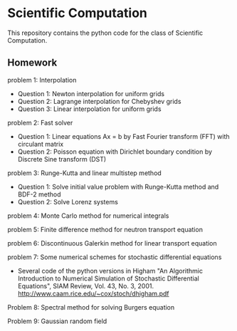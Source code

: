 # Scientific Computation


This repository contains the python code for the class of Scientific Computation.


## Homework

problem 1: Interpolation

- Question 1: Newton interpolation for uniform grids
- Question 2: Lagrange interpolation for Chebyshev grids
- Question 3: Linear interpolation for uniform grids


problem 2: Fast solver

- Question 1: Linear equations Ax = b by Fast Fourier transform (FFT) with circulant matrix
- Question 2: Poisson equation with Dirichlet boundary condition by Discrete Sine transform (DST)

problem 3: Runge-Kutta and linear multistep method

- Question 1: Solve initial value problem with Runge-Kutta method and BDF-2 method
- Question 2: Solve Lorenz systems

problem 4: Monte Carlo method for numerical integrals

problem 5: Finite difference method for neutron transport equation

problem 6: Discontinuous Galerkin method for linear transport equation

problem 7: Some numerical schemes for stochastic differential equations
- Several code of the python versions in
  Higham "An Algorithmic Introduction to Numerical Simulation of Stochastic Differential Equations", SIAM Review, Vol. 43, No. 3, 2001.
  http://www.caam.rice.edu/~cox/stoch/dhigham.pdf

Problem 8: Spectral method for solving Burgers equation

Problem 9: Gaussian random field
